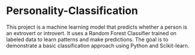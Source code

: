 # Personality-Classification
This project is a  machine learning model that predicts whether a person is an extrovert or introvert. It uses a Random Forest Classifier trained on labeled data to learn patterns and make predictions. The goal is to demonstrate a basic classification approach using Python and Scikit-learn.
